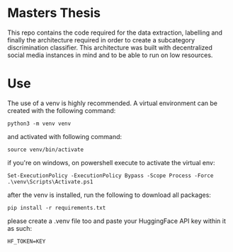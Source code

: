# Masters Thesis

This repo contains the code required for the data extraction, labelling
and finally the architecture required in order to create a subcategory discrimination classifier.
This architecture was built with decentralized social media instances in mind and to be able to run on low resources.


# Use 

The use of a venv is highly recommended. A virtual environment can be created with the following command:
```
python3 -m venv venv 
```
and activated with following command:
```
source venv/bin/activate
```
if you're on windows, on powershell execute to activate the virtual env:
```
Set-ExecutionPolicy -ExecutionPolicy Bypass -Scope Process -Force
.\venv\Scripts\Activate.ps1
```
after the venv is installed, run the following to download all packages:
```
pip install -r requirements.txt
```
please create a .venv file too and paste your HuggingFace API key within it as such:
```
HF_TOKEN=KEY
```




